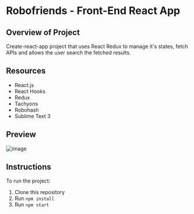 # Robofriends - Front-End React App

## Overview of Project
Create-react-app project that uses React Redux to manage it's states, fetch APIs and allows the user search the fetched results.

## Resources
  - React.js
  - React Hooks
  - Redux
  - Tachyons
  - Robohash
  - Sublime Text 3

## Preview
![image](https://github.com/kbyph/Robofriends/assets/102638461/fb0c23be-3eb6-426d-85f2-235b50d16f2e)

## Instructions
To run the project:

1. Clone this repository
2. Run `npm install`
3. Run `npm start`
